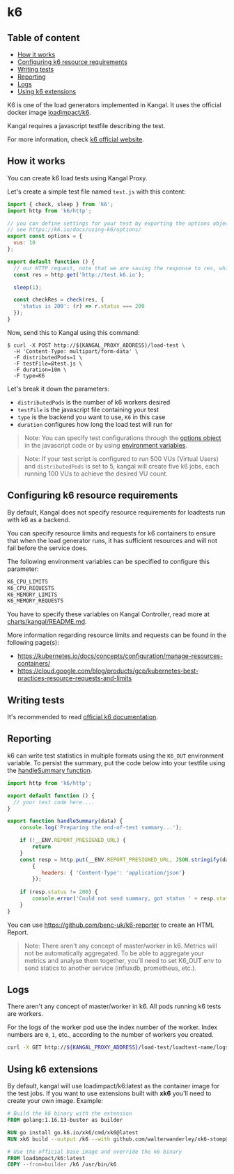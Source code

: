 # k6

## Table of content
- [How it works](#how-it-works)
- [Configuring k6 resource requirements](#configuring-k6-resource-requirements)
- [Writing tests](#writing-tests)
- [Reporting](#reporting)
- [Logs](#logs)
- [Using k6 extensions](#using-k6-extensions)

K6 is one of the load generators implemented in Kangal. It uses the official docker image [loadimpact/k6](https://hub.docker.com/r/loadimpact/k6).

Kangal requires a javascript testfile describing the test.

For more information, check [k6 official website](https://k6.io/).

## How it works
You can create k6 load tests using Kangal Proxy.

Let's create a simple test file named `test.js` with this content:
```js
import { check, sleep } from 'k6';
import http from 'k6/http';

// you can define settings for your test by exporting the options object
// see https://k6.io/docs/using-k6/options/
export const options = {
  vus: 10
};

export default function () {
  // our HTTP request, note that we are saving the response to res, which can be accessed later
  const res = http.get('http://test.k6.io');

  sleep(1);

  const checkRes = check(res, {
    'status is 200': (r) => r.status === 200
  });
}
```

Now, send this to Kangal using this command:
```shell
$ curl -X POST http://${KANGAL_PROXY_ADDRESS}/load-test \
  -H 'Content-Type: multipart/form-data' \
  -F distributedPods=1 \
  -F testFile=@test.js \
  -F duration=10m \
  -F type=K6
```

Let's break it down the parameters:

- `distributedPods` is the number of k6 workers desired
- `testFile` is the javascript file containing your test
- `type` is the backend you want to use, `K6` in this case
- `duration` configures how long the load test will run for

> Note: You can specify test configurations through the [options object](https://k6.io/docs/getting-started/running-k6/#using-options) in the javascript code or by using [environment variables](https://k6.io/docs/using-k6/options/).
<!-- comment -->

> Note: If your test script is configured to run 500 VUs (Virtual Users) and `distributedPods` is set to 5, kangal will create five k6 jobs, each running 100 VUs to achieve the desired VU count.

## Configuring k6 resource requirements
By default, Kangal does not specify resource requirements for loadtests run with k6 as a backend.

You can specify resource limits and requests for k6 containers to ensure that when the load generator runs, it has sufficient resources and will not fail before the service does.

The following environment variables can be specified to configure this parameter:

```bash
K6_CPU_LIMITS
K6_CPU_REQUESTS
K6_MEMORY_LIMITS
K6_MEMORY_REQUESTS
```

You have to specify these variables on Kangal Controller, read more at [charts/kangal/README.md](https://github.com/hellofresh/kangal/blob/master/charts/kangal/README.md#kangal-controller-k6-specific).

More information regarding resource limits and requests can be found in the following page(s):

- https://kubernetes.io/docs/concepts/configuration/manage-resources-containers/
- https://cloud.google.com/blog/products/gcp/kubernetes-best-practices-resource-requests-and-limits

## Writing tests
It's recommended to read [official k6 documentation](https://k6.io/docs/).

## Reporting
k6 can write test statistics in multiple formats using the `K6_OUT` environment variable. To persist the summary, put the code below into your testfile using the [handleSummary function](https://k6.io/docs/results-visualization/end-of-test-summary/#handlesummary-callback).

```js
import http from 'k6/http';

export default function () {
  // your test code here....
}

export function handleSummary(data) {
    console.log('Preparing the end-of-test summary...');

    if (!__ENV.REPORT_PRESIGNED_URL) {
        return
    } 
    const resp = http.put(__ENV.REPORT_PRESIGNED_URL, JSON.stringify(data),
        {
           headers: { 'Content-Type': 'application/json'}
        });
    
    if (resp.status != 200) {
        console.error('Could not send summary, got status ' + resp.status);
    }
}
```

You can use https://github.com/benc-uk/k6-reporter to create an HTML Report.

> Note: There aren't any concept of master/worker in k6. Metrics will not be automatically aggregated. To be able to aggregate your metrics and analyse them together, you’ll need to set K6_OUT env to send statics to another service (influxdb, prometheus, etc.).

## Logs

There aren't any concept of master/worker in k6. All pods running k6 tests are workers.

For the logs of the worker pod use the index number of the worker.
Index numbers are `0`, `1`, etc., according to the number of workers you created.

```bash
curl -X GET http://${KANGAL_PROXY_ADDRESS}/load-test/loadtest-name/logs/0
```

## Using k6 extensions

By default, kangal will use loadimpact/k6:latest as the container image for the test jobs. If you want to use extensions built with **xk6** you'll need to create your own image. Example:

```Dockerfile
# Build the k6 binary with the extension
FROM golang:1.16.13-buster as builder

RUN go install go.k6.io/xk6/cmd/xk6@latest
RUN xk6 build --output /k6 --with github.com/walterwanderley/xk6-stomp@latest

# Use the official base image and override the k6 binary
FROM loadimpact/k6:latest
COPY --from=builder /k6 /usr/bin/k6
```